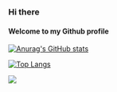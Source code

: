 ### Hi there
#### Welcome to my Github profile

[![Anurag's GitHub stats](https://github-readme-stats.vercel.app/api?username=micheldearaujo&show_icons=true&theme=dracula)](https://github.com/anuraghazra/github-readme-stats)

[![Top Langs](https://github-readme-stats.vercel.app/api/top-langs/?username=micheldearaujo&layout=compact&langs_count=8&theme=dracula)](https://github.com/anuraghazra/github-readme-stats)

<a href="https://www.linkedin.com/in/michel-de-ara%C3%BAjo-947377197/" target="_blank"><img src="https://img.shields.io/badge/-LinkedIn-%230077B5?style=for-the-badge&logo=linkedin&logoColor=white" target="_blank"></a> 



<!--
### Hi there 👋
**micheldearaujo/micheldearaujo** is a ✨ _special_ ✨ repository because its `README.md` (this file) appears on your GitHub profile.

Here are some ideas to get you started:

- 🔭 I’m currently working on ...
- 🌱 I’m currently learning ...
- 👯 I’m looking to collaborate on ...
- 🤔 I’m looking for help with ...
- 💬 Ask me about ...
- 📫 How to reach me: ...
- 😄 Pronouns: ...
- ⚡ Fun fact: ...
-->
